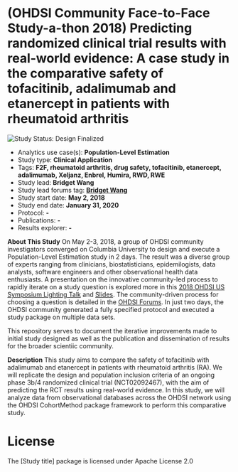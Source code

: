 (OHDSI Community Face-to-Face Study-a-thon 2018) Predicting randomized clinical trial results with real-world evidence: A case study in the comparative safety of tofacitinib, adalimumab and etanercept in patients with rheumatoid arthritis
=============

<img src="https://img.shields.io/badge/Study%20Status-Design%20Finalized-brightgreen.svg" alt="Study Status: Design Finalized">

- Analytics use case(s): **Population-Level Estimation**
- Study type: **Clinical Application**
- Tags: **F2F, rheumatoid arthritis, drug safety, tofacitinib, etanercept, adalimumab, Xeljanz, Enbrel, Humira, RWD, RWE**
- Study lead: **Bridget Wang**
- Study lead forums tag: **[Bridget Wang](https://forums.ohdsi.org/u/bridgetwang)**
- Study start date: **May 2, 2018**
- Study end date: **January 31, 2020**
- Protocol: **-**
- Publications: **-**
- Results explorer: **-**

**About This Study**
On May 2-3, 2018, a group of OHDSI community investigators converged on Columbia University to design and execute a Population-Level Estimation study in 2 days. The result was a diverse group of experts ranging from clinicians, biostatisticians, epidemilogists, data analysts, software engineers and other observational health data enthusiasts. A presentation on the innovative community-led process to rapidly iterate on a study question is explored more in this [2018 OHDSI US Symposium Lighting Talk](https://www.youtube.com/watch?v=ybKFFAP5Gl0) and [Slides](https://www.ohdsi.org/wp-content/uploads/2018/10/OHDSI-LightningTalk2018-FeeneyKostka.pdf). The community-driven process for choosing a question is detailed in the [OHDSI Forums](https://forums.ohdsi.org/t/ohdsi-face-to-face-at-columbia-may2-3-community-study-a-thon/4008). In just two days, the OHDSI community generated a fully specified protocol and executed a study package on multiple data sets.

This repository serves to document the iterative improvements made to initial study designed as well as the publication and dissemination of results for the broader scientiic community. 

**Description**
This study aims to compare the safety of tofacitinib with adalimumab and etanercept in patients with rheumatoid arthritis (RA). We will replicate the design and population inclusion criteria of an ongoing phase 3b/4 randomized clinical trial (NCT02092467), with the aim of predicting the RCT results using real-world evidence. In this study, we will analyze data from observational databases across the OHDSI network using the OHDSI CohortMethod package framework to perform this comparative study.  

License
=======

The [Study title] package is licensed under Apache License 2.0
